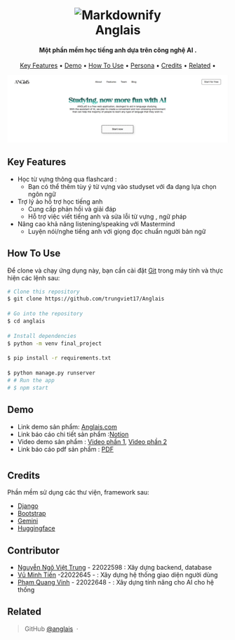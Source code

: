<h1 align="center">
  <br>
  <img src ="./intro/Logo.jpg" alt="Markdownify" width="200"></img>
  <br>
    Anglais
  <br>
</h1>

<h4 align="center">Một phần mềm học tiếng anh dựa trên công nghệ AI <a href="" target="_blank"></a>.</h4>



<p align="center">
  <a href="#key-features">Key Features</a> •
  <a href="#demo">Demo</a> •
  <a href="#how-to-use">How To Use</a> •
  <a href="#persona">Persona</a> •
  <a href="#credits">Credits</a> •
  <a href="#related">Related</a> •
</p>

![screenshot](./intro/Screenshot.png)

## Key Features



* Học từ vựng thông qua flashcard : 
  - Bạn có thể thêm tùy ý từ vựng vào studyset với đa dạng lựa chọn ngôn ngữ 
* Trợ lý ảo hỗ trợ học tiếng anh
  - Cung cấp phản hồi và giải đáp
  - Hỗ trợ việc viết tiếng anh và sửa lỗi từ vựng , ngữ pháp
* Nâng cao khả năng listening/speaking với Mastermind
  - Luyện nói/nghe tiếng anh với giọng đọc chuẩn người bản ngữ



## How To Use

Để clone và chạy ứng dụng này, bạn cần cài đặt [Git](https://git-scm.com) trong máy tính và thực hiện các lệnh sau: 

```bash
# Clone this repository
$ git clone https://github.com/trungviet17/Anglais

# Go into the repository
$ cd anglais

# Install dependencies
$ python -m venv final_project 

$ pip install -r requirements.txt

$ python manage.py runserver
# # Run the app
# $ npm start
```
## Demo 
- Link demo sản phẩm: [Anglais.com](https://anglais-nhom33.onrender.com)
- Link báo cáo chi tiết sản phẩm :[Notion]( https://sparkly-magazine-bbc.notion.site/B-o-c-o-b-i-t-p-l-n-c-ng-ngh-ph-n-m-m-59372d741b694b23a6866bb57d57665d?pvs=4)
- Video demo sản phẩm : [Video phần 1](https://drive.google.com/file/d/1pCVs5XSKNgHtsFo_Z-ABNq9jVXfU3ECd/view?usp=sharing), [Video phần 2](https://drive.google.com/file/d/1VLjAww3E9c3p_-jP5goQ7k0V0NmzRbjQ/view?usp=sharing)
- Link báo cáo pdf sản phẩm : [PDF](https://drive.google.com/file/d/1leogmF8Ogfd15S2x6jFDm2g3lAWHTANf/view?usp=sharing)
<h1 align="center">

## Credits

Phần mềm sử dụng các thư viện, framework sau: 


- [Django](https://www.djangoproject.com/)
- [Bootstrap](https://getbootstrap.com/)
- [Gemini]([https://openai.com/blog/openai-api](https://ai.google.dev/gemini-api?hl=vi))
- [Huggingface](https://huggingface.co/facebook/mms-tts-eng)

## Contributor
- [Nguyễn Ngô Việt Trung](https://github.com/trungviet17/) - 22022598 : Xây dựng backend, database 
- [Vũ Minh Tiến](https://github.com/TienVM2004) -22022645 -  : Xây dựng hệ thống giao diện người dùng 
- [Phạm Quang Vinh](https://github.com/VinhPhamAI) - 22022648 -  : Xây dựng tính năng cho AI cho hệ thống 






## Related

> GitHub [@anglais](https://github.com/trungviet17/Anglais) &nbsp;&middot;&nbsp;

